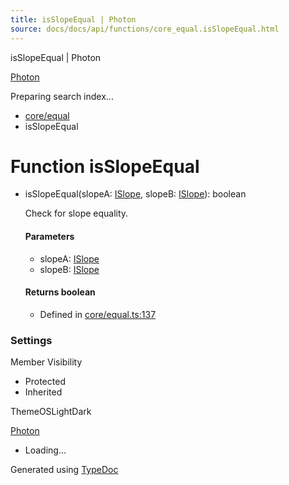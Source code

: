 ```yaml
---
title: isSlopeEqual | Photon
source: docs/docs/api/functions/core_equal.isSlopeEqual.html
---
```


isSlopeEqual | Photon

[Photon](../index.html)




Preparing search index...

* [core/equal](../modules/core_equal.html)
* isSlopeEqual

# Function isSlopeEqual

* isSlopeEqual(slopeA: [ISlope](../interfaces/core_maker.ISlope.html), slopeB: [ISlope](../interfaces/core_maker.ISlope.html)): boolean

  Check for slope equality.

  #### Parameters

  + slopeA: [ISlope](../interfaces/core_maker.ISlope.html)
  + slopeB: [ISlope](../interfaces/core_maker.ISlope.html)

  #### Returns boolean

  + Defined in [core/equal.ts:137](https://github.com/mwhite454/photon/blob/main/packages/photon/src/core/equal.ts#L137)

### Settings

Member Visibility

* Protected
* Inherited

ThemeOSLightDark

[Photon](../index.html)

* Loading...

Generated using [TypeDoc](https://typedoc.org/)
